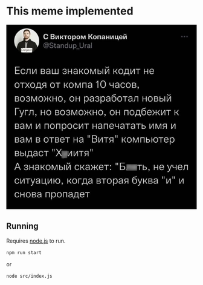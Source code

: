 # This meme implemented

<img src="meme.jpg" alt="хуитя" />

## Running

Requires [node.js](https://nodejs.org/en) to run.

```sh
npm run start
```

or 


```sh
node src/index.js
```